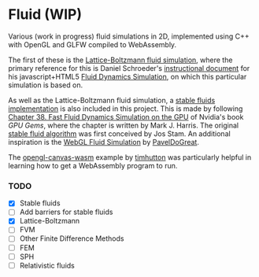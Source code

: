 # Fluid (WIP)

Various (work in progress) fluid simulations in 2D, implemented using C++ with OpenGL and GLFW compiled to WebAssembly.

The first of these is the [Lattice-Boltzmann fluid simulation](https://marl0ny.github.io/wasm-fluid2d/LatticeBoltzmann/index.html), where the primary reference for this is Daniel Schroeder's [instructional document](http://physics.weber.edu/schroeder/javacourse/LatticeBoltzmann.pdf) for his javascript+HTML5 [Fluid Dynamics Simulation](https://physics.weber.edu/schroeder/fluids/), on which this particular simulation is based on.

As well as the Lattice-Boltzmann fluid simulation, a [stable fluids implementation](https://marl0ny.github.io/wasm-fluid2d/StableFluids/index.html) is also included in this project. This is made by following [Chapter 38. Fast Fluid Dynamics Simulation on the GPU](https://developer.download.nvidia.com/books/HTML/gpugems/gpugems_ch38.html) of Nvidia's book <i>GPU Gems</i>, where the chapter is written by Mark J. Harris. The original [stable fluid algorithm](https://doi.org/10.1145/311535.311548) was first conceived by Jos Stam. An additional inspiration is the [WebGL Fluid Simulation](https://paveldogreat.github.io/WebGL-Fluid-Simulation/) by [PavelDoGreat](https://github.com/PavelDoGreat).

The [opengl-canvas-wasm](https://github.com/timhutton/opengl-canvas-wasm) example by [timhutton](https://github.com/timhutton/opengl-canvas-wasm) was particularly helpful in learning how to get a WebAssembly program to run.

### TODO
 - [x] Stable fluids
 - [ ] Add barriers for stable fluids
 - [x] Lattice-Boltzmann
 - [ ] FVM 
 - [ ] Other Finite Difference Methods
 - [ ] FEM
 - [ ] SPH
 - [ ] Relativistic fluids
